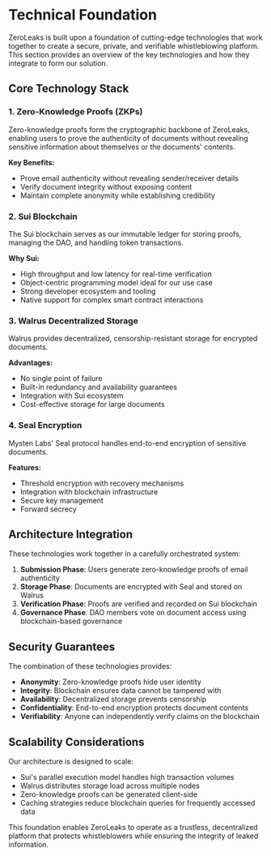 # Technical Foundation

ZeroLeaks is built upon a foundation of cutting-edge technologies that work together to create a secure, private, and verifiable whistleblowing platform. This section provides an overview of the key technologies and how they integrate to form our solution.

## Core Technology Stack

### 1. Zero-Knowledge Proofs (ZKPs)

Zero-knowledge proofs form the cryptographic backbone of ZeroLeaks, enabling users to prove the authenticity of documents without revealing sensitive information about themselves or the documents' contents.

**Key Benefits:**

- Prove email authenticity without revealing sender/receiver details
- Verify document integrity without exposing content
- Maintain complete anonymity while establishing credibility

### 2. Sui Blockchain

The Sui blockchain serves as our immutable ledger for storing proofs, managing the DAO, and handling token transactions.

**Why Sui:**

- High throughput and low latency for real-time verification
- Object-centric programming model ideal for our use case
- Strong developer ecosystem and tooling
- Native support for complex smart contract interactions

### 3. Walrus Decentralized Storage

Walrus provides decentralized, censorship-resistant storage for encrypted documents.

**Advantages:**

- No single point of failure
- Built-in redundancy and availability guarantees
- Integration with Sui ecosystem
- Cost-effective storage for large documents

### 4. Seal Encryption

Mysten Labs' Seal protocol handles end-to-end encryption of sensitive documents.

**Features:**

- Threshold encryption with recovery mechanisms
- Integration with blockchain infrastructure
- Secure key management
- Forward secrecy

## Architecture Integration

These technologies work together in a carefully orchestrated system:

1. **Submission Phase**: Users generate zero-knowledge proofs of email authenticity
2. **Storage Phase**: Documents are encrypted with Seal and stored on Walrus
3. **Verification Phase**: Proofs are verified and recorded on Sui blockchain
4. **Governance Phase**: DAO members vote on document access using blockchain-based governance

## Security Guarantees

The combination of these technologies provides:

- **Anonymity**: Zero-knowledge proofs hide user identity
- **Integrity**: Blockchain ensures data cannot be tampered with
- **Availability**: Decentralized storage prevents censorship
- **Confidentiality**: End-to-end encryption protects document contents
- **Verifiability**: Anyone can independently verify claims on the blockchain

## Scalability Considerations

Our architecture is designed to scale:

- Sui's parallel execution model handles high transaction volumes
- Walrus distributes storage load across multiple nodes
- Zero-knowledge proofs can be generated client-side
- Caching strategies reduce blockchain queries for frequently accessed data

This foundation enables ZeroLeaks to operate as a trustless, decentralized platform that protects whistleblowers while ensuring the integrity of leaked information.

